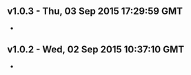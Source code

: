 v1.0.3 - Thu, 03 Sep 2015 17:29:59 GMT
--------------------------------------

- 


v1.0.2 - Wed, 02 Sep 2015 10:37:10 GMT
--------------------------------------

- 


